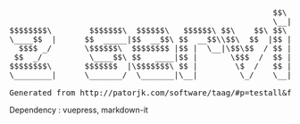 <pre>
                                                        $$\                     
                                                        \__|                    
$$$$$$$$\        $$$$$$$\  $$$$$$\   $$$$$$\ $$\    $$\ $$\  $$$$$$$\  $$$$$$\  
\____$$  |      $$  _____|$$  __$$\ $$  __$$\\$$\  $$  |$$ |$$  _____|$$  __$$\ 
  $$$$ _/       \$$$$$$\  $$$$$$$$ |$$ |  \__|\$$\$$  / $$ |$$ /      $$$$$$$$ |
 $$  _/          \____$$\ $$   ____|$$ |       \$$$  /  $$ |$$ |      $$   ____|
$$$$$$$$\       $$$$$$$  |\$$$$$$$\ $$ |        \$  /   $$ |\$$$$$$$\ \$$$$$$$\ 
\________|      \_______/  \_______|\__|         \_/    \__| \_______| \_______|

Generated from http://patorjk.com/software/taag/#p=testall&f=Big%20Money-nw&t=z-service
</pre>

Dependency : vuepress, markdown-it
